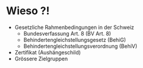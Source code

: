 # Wieso ?!
- Gesetzliche Rahmenbedingungen in der Schweiz
	- Bundesverfassung Art. 8 (BV Art. 8)
	- Behindertengleichstellungsgesetz (BehiG)
	- Behindertengleichstellungsverordnung (BehiV)
- Zertifikat (Aushängeschild)
- Grössere Zielgruppen